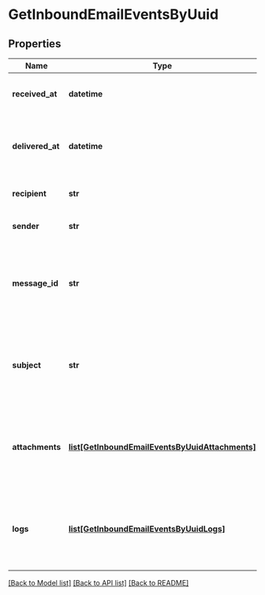 # GetInboundEmailEventsByUuid

## Properties
Name | Type | Description | Notes
------------ | ------------- | ------------- | -------------
**received_at** | **datetime** | Date when email was received on SMTP relay | [optional] 
**delivered_at** | **datetime** | Date when email was delivered successfully to client’s webhook | [optional] 
**recipient** | **str** | Recipient’s email address | [optional] 
**sender** | **str** | Sender’s email address | [optional] 
**message_id** | **str** | Value of the Message-ID header. This will be present only after the processing is done. | [optional] 
**subject** | **str** | Value of the Subject header. This will be present only after the processing is done.  | [optional] 
**attachments** | [**list[GetInboundEmailEventsByUuidAttachments]**](GetInboundEmailEventsByUuidAttachments.md) | List of attachments of the email. This will be present only after the processing is done. | [optional] 
**logs** | [**list[GetInboundEmailEventsByUuidLogs]**](GetInboundEmailEventsByUuidLogs.md) | List of events/logs that describe the lifecycle of the email on BREVO platform | [optional] 

[[Back to Model list]](../README.md#documentation-for-models) [[Back to API list]](../README.md#documentation-for-api-endpoints) [[Back to README]](../README.md)


